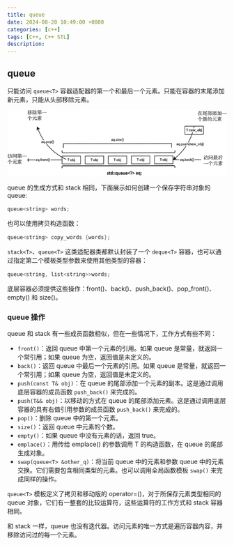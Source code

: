 ```yaml
---
title: queue
date: 2024-08-20 10:49:00 +0800
categories: [c++]
tags: [C++, C++ STL]
description: 
---
```

## queue

只能访问 `queue<T>` 容器适配器的第一个和最后一个元素。只能在容器的末尾添加新元素，只能从头部移除元素。

![img](./queue.assets/2-1P913113140553.jpg)

queue 的生成方式和 stack 相同，下面展示如何创建一个保存字符串对象的 queue:

```c++
queue<string> words;
```

也可以使用拷贝构造函数：

```c++
queue<string> copy_words {words}; 
```

`stack<T>`、`queue<T>` 这类适配器类都默认封装了一个 `deque<T>` 容器，也可以通过指定第二个模板类型参数来使用其他类型的容器：

```c++
queue<string, list<string>>words;
```

底层容器必须提供这些操作：front()、back()、push_back()、pop_front()、empty() 和 size()。

### queue 操作

queue 和 stack 有一些成员函数相似，但在一些情况下，工作方式有些不同：

- `front()`：返回 queue 中第一个元素的引用。如果 queue 是常量，就返回一个常引用；如果 queue 为空，返回值是未定义的。
- `back()`：返回 queue 中最后一个元素的引用。如果 queue 是常量，就返回一个常引用；如果 queue 为空，返回值是未定义的。
- `push(const T& obj)`：在 queue 的尾部添加一个元素的副本。这是通过调用底层容器的成员函数 `push_back()` 来完成的。
- `push(T&& obj)`：以移动的方式在 queue 的尾部添加元素。这是通过调用底层容器的具有右值引用参数的成员函数 `push_back()` 来完成的。
- `pop()`：删除 queue 中的第一个元素。
- `size()`：返回 queue 中元素的个数。
- `empty()`：如果 queue 中没有元素的话，返回 true。
- `emplace()`：用传给 emplace() 的参数调用 T 的构造函数，在 queue 的尾部生成对象。
- `swap(queue<T> &other_q)`：将当前 queue 中的元素和参数 queue 中的元素交换。它们需要包含相同类型的元素。也可以调用全局函数模板 `swap()` 来完成同样的操作。

`queue<T>` 模板定义了拷贝和移动版的 operator=()，对于所保存元素类型相同的 queue 对象，它们有一整套的比较运算符，这些运算符的工作方式和 stack 容器相同。

和 stack 一样，queue 也没有迭代器。访问元素的唯一方式是遍历容器内容，并移除访问过的每一个元素。
